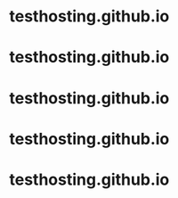 # testhosting.github.io

# testhosting.github.io
# testhosting.github.io
# testhosting.github.io
# testhosting.github.io
